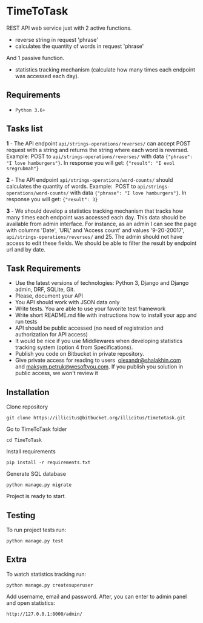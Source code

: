 # TimeToTask
REST API web service just with 2 active functions.

- reverse string in request 'phrase'
- calculates the quantity of words in request 'phrase'

And 1 passive function.

- statistics tracking mechanism (calculate how many times each endpoint was accessed each day).

## Requirements
* `Python 3.6+`

## Tasks list
**1** - 
The API endpoint `api/strings-operations/reverses/` can accept POST request with a string and
returns the string where each word is reversed. Example: POST to `api/strings-operations/reverses/`
with data `{"phrase": "I love hamburgers"}`. In response you will get: `{"result": "I evol sregrubmah"}`

**2** - 
The API endpoint `api/strings-operations/word-counts/` should calculates the quantity of words.
Example:  POST to `api/strings-operations/word-counts/` with data `{"phrase": "I love hamburgers"}`.
In response you will get: `{"result": 3}`

**3** - 
We should develop a statistics tracking mechanism that tracks how many times each endpoint was
accessed each day. This data should be available from admin interface. For instance, as an admin
I can see the page with columns 'Date', 'URL' and 'Access count' and values '9-20-20017',
`api/strings-operations/reverses/` and 25. The admin should not have access to edit these fields.
We should be able to filter the result by endpoint url and by date.

## Task Requirements
- Use the latest versions of technologies: Python 3, Django and Django admin, DRF, SQLite, Git.
- Please, document your API
- You API should work with JSON data only
- Write tests. You are able to use your favorite test framework
- Write short README.md file with instructions how to install your app and run tests
- API should be public accessed (no need of registration and authorization for API access)
- It would be nice if you use Middlewares when developing statistics tracking system (option 4 from Specifications).
- Publish you code on Bitbucket in private repository.
- Give private access for reading to users  olexandr@shalakhin.com and maksym.petruk@wesoftyou.com. If you publish you solution in public access, we won't review it

## Installation
Clone repository
```
git clone https://illicitus@bitbucket.org/illicitus/timetotask.git
```
Go to TimeToTask folder
```
cd TimeToTask
```
Install requirements
```
pip install -r requirements.txt
```
Generate SQL database 
```
python manage.py migrate
```
Project is ready to start.

## Testing
To run project tests run:
```
python manage.py test
```

## Extra
To watch statistics tracking run:
```
python manage.py createsuperuser
```
Add username, email and password.
After, you can enter to admin panel and open statistics:
```
http://127.0.0.1:8000/admin/
```
